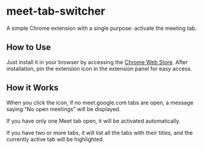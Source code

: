 # meet-tab-switcher
A simple Chrome extension with a single purpose: activate the meeting tab.

## How to Use
Just install it in your browser by accessing the [Chrome Web Store](https://chromewebstore.google.com/detail/meet-tab-switcher/jjlihamcdgnccbefjbjkidaaaickgjcg).
After installation, pin the extension icon in the extension panel for easy access.

## How it Works
When you click the icon, if no meet.google.com tabs are open, a message saying "No open meetings" will be displayed.

If you have only one Meet tab open, it will be activated automatically.

If you have two or more tabs, it will list all the tabs with their titles, and the currently active tab will be highlighted.
